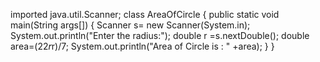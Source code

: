 imported java.util.Scanner;
class AreaOfCircle
{
public static void main(String args[])
{
Scanner s= new Scanner(System.in);
System.out.println("Enter the radius:");
double r =s.nextDouble();
double area=(22*r*r)/7;
System.out.println("Area of Circle is : " +area);
}
}



